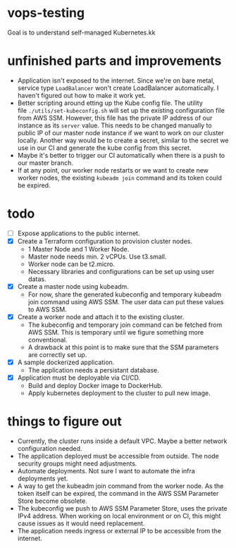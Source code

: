 # vops-testing

Goal is to understand self-managed Kubernetes.kk

# unfinished parts and improvements

- Application isn't exposed to the internet. Since we're on bare metal, service type `LoadBalancer` won't create LoadBalancer automatically. I haven't figured out how to make it work yet.
- Better scripting around etting up the Kube config file. The utility file `./utils/set-kubeconfig.sh` will set up the existing configuration file from AWS SSM. However, this file has the private IP address of our instance as its `server` value. This needs to be changed manually to public IP of our master node instance if we want to work on our cluster locally. Another way would be to create a secret, similar to the secret we use in our CI and generate the kube config from this secret.
- Maybe it's better to trigger our CI automatically when there is a push to our master branch.
- If at any point, our worker node restarts or we want to create new worker nodes, the existing `kubeadm join` command and its token could be expired.


# todo

- [ ] Expose applications to the public internet.
- [x] Create a Terraform configuration to provision cluster nodes.
    - 1 Master Node and 1 Worker Node.
    - Master node needs min. 2 vCPUs. Use t3.small.
    - Worker node can be t2.micro.
    - Necessary libraries and configurations can be set up using user datas.
- [x] Create a master node using kubeadm.
    - For now, share the generated kubeconfig and temporary kubeadm join command using AWS SSM. The user data can put these values to AWS SSM.
- [x] Create a worker node and attach it to the existing cluster.
    - The kubeconfig and temporary join command can be fetched from AWS SSM. This is temporary until we figure something more conventional.
    - A drawback at this point is to make sure that the SSM parameters are correctly set up.
- [x] A sample dockerized application.
    - The application needs a persistant database.
- [x] Application must be deployable via CI/CD.
    - Build and deploy Docker image to DockerHub.
    - Apply kubernetes deployment to the cluster to pull new image.


# things to figure out

- Currently, the cluster runs inside a default VPC. Maybe a better network configuration needed.
- The application deployed must be accessible from outside. The node security groups might need adjustments.
- Automate deployments. Not sure I want to automate the infra deployments yet.
- A way to get the kubeadm join command from the worker node. As the token itself can be expired, the command in the AWS SSM Parameter Store become obsolete.
- The kubeconfig we push to AWS SSM Parameter Store, uses the private IPv4 address. When working on local environment or on CI, this might cause issues as it would need replacement.
- The application needs ingress or external IP to be accessible from the internet.

